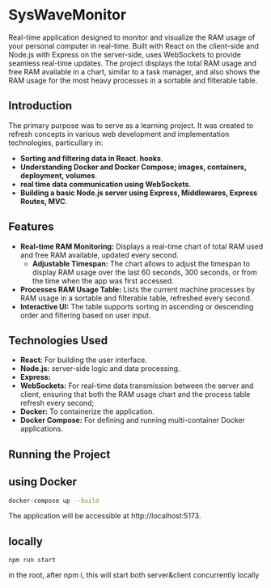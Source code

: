 # SysWaveMonitor

Real-time application designed to monitor and visualize the RAM usage of your personal computer in real-time. Built with React on the client-side and Node.js with Express on the server-side, uses WebSockets to provide seamless real-time updates. The project displays the total RAM usage and free RAM available in a chart, similar to a task manager, and also shows the RAM usage for the most heavy processes in a sortable and filterable table.


## Introduction

The primary purpose was to serve as a learning project. It was created to refresh concepts in various web development and implementation technologies, particullary in:
- **Sorting and filtering data in React. hooks**.
- **Understanding Docker and Docker Compose; images, containers, deployment, volumes**.
- **real time data communication using WebSockets**.
- **Building a basic Node.js server using Express, Middlewares, Express Routes, MVC**.

## Features

- **Real-time RAM Monitoring:** Displays a real-time chart of total RAM used and free RAM available, updated every second.
  - **Adjustable Timespan:** The chart allows to adjust the timespan to display RAM usage over the last 60 seconds, 300 seconds, or from the time when the app was first accessed.
- **Processes RAM Usage Table:** Lists the current machine processes by RAM usage in a sortable and filterable table, refreshed every second.
- **Interactive UI:** The table supports sorting in ascending or descending order and filtering based on user input.

## Technologies Used

- **React:** For building the user interface.
- **Node.js:** server-side logic and data processing.
- **Express:**
- **WebSockets:** For real-time data transmission between the server and client, ensuring that both the RAM usage chart and the process table refresh every second;
- **Docker:** To containerize the application.
- **Docker Compose:** For defining and running multi-container Docker applications.

## Running the Project

## using Docker
``` bash
docker-compose up --build
```
The application will be accessible at http://localhost:5173.

## locally
```
npm run start
```
in the root, after npm i, this will start both server&client concurrently locally